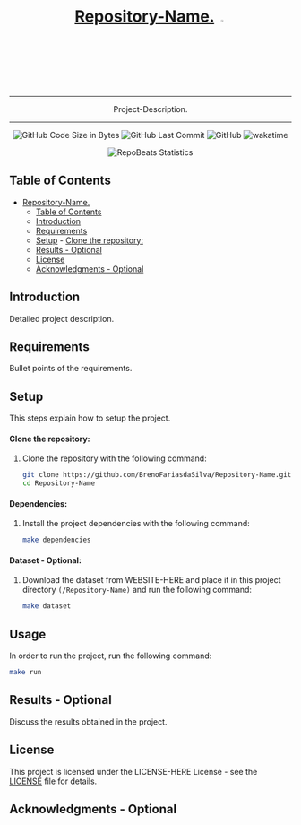 <div align="center">
  
# [Repository-Name.](Repository-URL) <img src="Icon-Image-URL"  width="3%" height="3%">

</div>

<div align="center">
  
---

Project-Description.
  
---

</div>

<div align="center">

![GitHub Code Size in Bytes](https://img.shields.io/github/languages/code-size/BrenoFariasdaSilva/Repository-Name)
![GitHub Last Commit](https://img.shields.io/github/last-commit/BrenoFariasdaSilva/Repository-Name)
![GitHub](https://img.shields.io/github/license/BrenoFariasdaSilva/Repository-Name)
![wakatime](https://wakatime.com/badge/github/BrenoFariasdaSilva/Repository-Name.svg)

</div>

<div align="center">
  
![RepoBeats Statistics](RepoBeats-SVG-URL "Repobeats analytics image")

</div>

## Table of Contents
- [Repository-Name. ](#repository-name-)
	- [Table of Contents](#table-of-contents)
	- [Introduction](#introduction)
	- [Requirements](#requirements)
	- [Setup](#setup)
			- [Clone the repository:](#clone-the-repository)
	- [Results - Optional](#results---optional)
	- [License](#license)
	- [Acknowledgments - Optional](#acknowledgments---optional)


## Introduction

Detailed project description.

## Requirements

Bullet points of the requirements.

## Setup
This steps explain how to setup the project.

#### Clone the repository:
1. Clone the repository with the following command:

   ```bash
   git clone https://github.com/BrenoFariasdaSilva/Repository-Name.git
   cd Repository-Name
	```

#### Dependencies:
1. Install the project dependencies with the following command:

	```bash
	make dependencies
	```

#### Dataset - Optional:
1. Download the dataset from WEBSITE-HERE and place it in this project directory `(/Repository-Name)` and run the following command:

	```bash
	make dataset
	```

## Usage

In order to run the project, run the following command:

```bash
make run
```

## Results - Optional

Discuss the results obtained in the project.

## License

This project is licensed under the LICENSE-HERE License - see the [LICENSE](LICENSE) file for details.

## Acknowledgments - Optional
